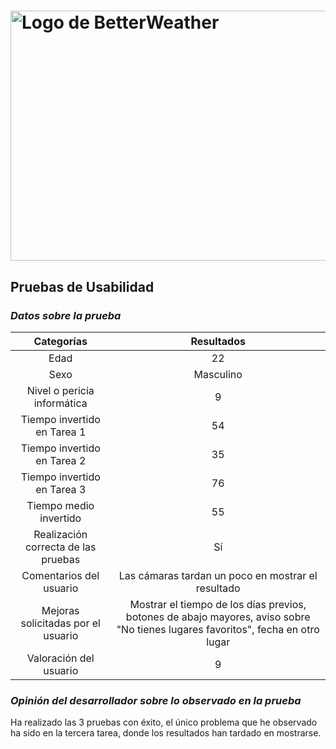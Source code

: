 # <img src="https://user-images.githubusercontent.com/91057639/211689730-a31760df-76da-4ee6-bc6b-8aa34fb7bf3c.png" alt="Logo de BetterWeather" width="900" height="400">

## Pruebas de Usabilidad

### *Datos sobre la prueba*

|             Categorías              |                    Resultados                     |
|:-----------------------------------:|:-------------------------------------------------:|
|                Edad                 |                                                22 |
|                Sexo                 |                                         Masculino |
|     Nivel o pericia informática     |                                                 9 |
|     Tiempo invertido en Tarea 1     |                                                54 |
|     Tiempo invertido en Tarea 2     |                                                35 |
|     Tiempo invertido en Tarea 3     |                                                76 |
|        Tiempo medio invertido       |                                                55 |
| Realización correcta de las pruebas |                                                Sí |
|      Comentarios del usuario        | Las cámaras tardan un poco en mostrar el resultado |
| Mejoras solicitadas por el usuario  | Mostrar el tiempo de los días previos, botones de abajo mayores, aviso sobre "No tienes lugares favoritos", fecha en otro lugar |
|       Valoración del usuario        |                                                 9 |

### *Opinión del desarrollador sobre lo observado en la prueba*
Ha realizado las 3 pruebas con éxito, el único problema que he observado ha sido en la tercera tarea, donde los resultados han tardado en mostrarse.
